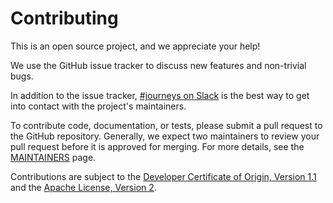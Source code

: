# Contributing

This is an open source project, and we appreciate your help!

We use the GitHub issue tracker to discuss new features and non-trivial bugs.

In addition to the issue tracker, [#journeys on
Slack](https://dwopen.slack.com) is the best way to get into contact with the
project's maintainers.

To contribute code, documentation, or tests, please submit a pull request to
the GitHub repository. Generally, we expect two maintainers to review your pull
request before it is approved for merging. For more details, see the
[MAINTAINERS](MAINTAINERS.md) page.

Contributions are subject to the [Developer Certificate of Origin, Version 1.1](https://developercertificate.org/) and the [Apache License, Version 2](http://www.apache.org/licenses/LICENSE-2.0.txt).
